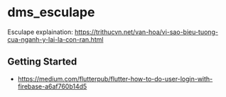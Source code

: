# dms_esculape

Esculape explaination: https://trithucvn.net/van-hoa/vi-sao-bieu-tuong-cua-nganh-y-lai-la-con-ran.html

## Getting Started
- https://medium.com/flutterpub/flutter-how-to-do-user-login-with-firebase-a6af760b14d5

